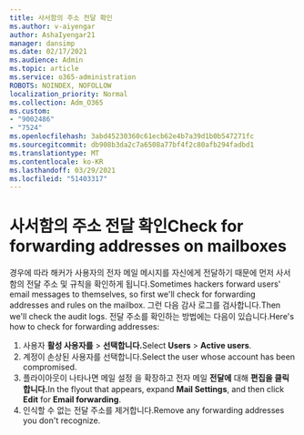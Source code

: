 ```yaml
---
title: 사서함의 주소 전달 확인
ms.author: v-aiyengar
author: AshaIyengar21
manager: dansimp
ms.date: 02/17/2021
ms.audience: Admin
ms.topic: article
ms.service: o365-administration
ROBOTS: NOINDEX, NOFOLLOW
localization_priority: Normal
ms.collection: Adm_O365
ms.custom:
- "9002486"
- "7524"
ms.openlocfilehash: 3abd45230360c61ecb62e4b7a39d1b0b547271fc
ms.sourcegitcommit: db908b3da2c7a6508a77bf4f2c80afb294fadbd1
ms.translationtype: MT
ms.contentlocale: ko-KR
ms.lasthandoff: 03/29/2021
ms.locfileid: "51403317"
---
```

# <a name="check-for-forwarding-addresses-on-mailboxes"></a><span data-ttu-id="bec2c-102">사서함의 주소 전달 확인</span><span class="sxs-lookup"><span data-stu-id="bec2c-102">Check for forwarding addresses on mailboxes</span></span>

<span data-ttu-id="bec2c-103">경우에 따라 해커가 사용자의 전자 메일 메시지를 자신에게 전달하기 때문에 먼저 사서함의 전달 주소 및 규칙을 확인하게 됩니다.</span><span class="sxs-lookup"><span data-stu-id="bec2c-103">Sometimes hackers forward users' email messages to themselves, so first we'll check for forwarding addresses and rules on the mailbox.</span></span> <span data-ttu-id="bec2c-104">그런 다음 감사 로그를 검사합니다.</span><span class="sxs-lookup"><span data-stu-id="bec2c-104">Then we'll check the audit logs.</span></span> <span data-ttu-id="bec2c-105">전달 주소를 확인하는 방법에는 다음이 있습니다.</span><span class="sxs-lookup"><span data-stu-id="bec2c-105">Here's how to check for forwarding addresses:</span></span>

1. <span data-ttu-id="bec2c-106">사용자 **활성 사용자를**  >  **선택합니다.**</span><span class="sxs-lookup"><span data-stu-id="bec2c-106">Select **Users** > **Active users**.</span></span>
1. <span data-ttu-id="bec2c-107">계정이 손상된 사용자를 선택합니다.</span><span class="sxs-lookup"><span data-stu-id="bec2c-107">Select the user whose account has been compromised.</span></span>
1. <span data-ttu-id="bec2c-108">플라이아웃이 나타나면 메일 설정 을 확장하고 전자 메일 **전달에** 대해 **편집을 클릭합니다.**</span><span class="sxs-lookup"><span data-stu-id="bec2c-108">In the flyout that appears, expand **Mail Settings**, and then click **Edit** for **Email forwarding**.</span></span>
1. <span data-ttu-id="bec2c-109">인식할 수 없는 전달 주소를 제거합니다.</span><span class="sxs-lookup"><span data-stu-id="bec2c-109">Remove any forwarding addresses you don't recognize.</span></span>